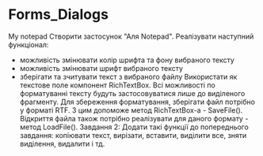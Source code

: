 # Forms_Dialogs
My notepad
Створити застосунок "Аля Notepad".
Реалізувати наступний функціонал:
  - можливість змінювати колір шрифта та фону вибраного тексту
  - можливість змінювати шрифт вибраного тексту
  - зберігати та зчитувати текст з вибраного файлу
Використати як текстове поле компонент RichTextBox.
Всі можливості по форматуванні тексту будуть застосовуватися лише до виділеного фрагменту.
Для збереження форматування, зберігати файл потрібно у форматі RTF. З цим допоможе метод RichTextBox-а - SaveFile().
Відкриття файла також потрібно реалізувати для даного формату - метод LoadFile().
Завдання 2:
Додати такі функції до попереднього завдання:
копіювати текст, вирізати, вставити, виділити все, зняти виділення, видалити і тд.
